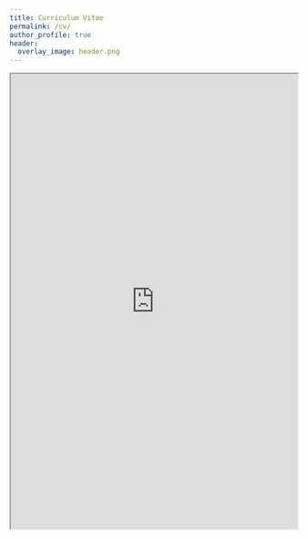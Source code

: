 ```yaml
---
title: Curriculum Vitae
permalink: /cv/
author_profile: true
header: 
  overlay_image: header.png
---
```


<iframe width="100%" height="800" src="https://hansriess.com/files/cv.pdf">